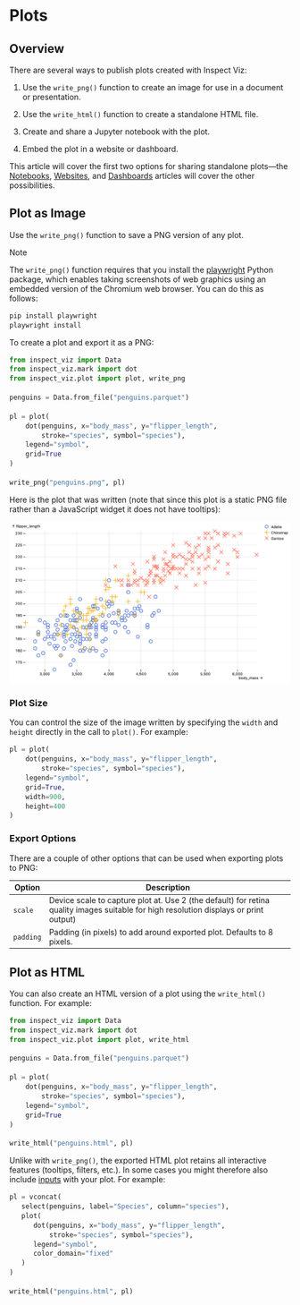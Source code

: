 # Plots


## Overview

There are several ways to publish plots created with Inspect Viz:

1.  Use the `write_png()` function to create an image for use in a
    document or presentation.

2.  Use the `write_html()` function to create a standalone HTML file.

3.  Create and share a Jupyter notebook with the plot.

4.  Embed the plot in a website or dashboard.

This article will cover the first two options for sharing standalone
plots—the [Notebooks](publishing-notebooks.qmd),
[Websites](publishing-websites.qmd), and
[Dashboards](publishing-dashboards.qmd) articles will cover the other
possibilities.

## Plot as Image

Use the `write_png()` function to save a PNG version of any plot.

> [!NOTE]
>
> The `write_png()` function requires that you install the
> [playwright](https://playwright.dev/python/) Python package, which
> enables taking screenshots of web graphics using an embedded version
> of the Chromium web browser. You can do this as follows:
>
> ``` bash
> pip install playwright
> playwright install
> ```

To create a plot and export it as a PNG:

``` python
from inspect_viz import Data
from inspect_viz.mark import dot
from inspect_viz.plot import plot, write_png

penguins = Data.from_file("penguins.parquet")

pl = plot(
    dot(penguins, x="body_mass", y="flipper_length",  
        stroke="species", symbol="species"),
    legend="symbol",
    grid=True
)

write_png("penguins.png", pl)
```

Here is the plot that was written (note that since this plot is a static
PNG file rather than a JavaScript widget it does not have tooltips):

![](penguins.png)

### Plot Size

You can control the size of the image written by specifying the `width`
and `height` directly in the call to `plot()`. For example:

``` python
pl = plot(
    dot(penguins, x="body_mass", y="flipper_length",  
        stroke="species", symbol="species"),
    legend="symbol",
    grid=True,
    width=900,
    height=400
)
```

### Export Options

There are a couple of other options that can be used when exporting
plots to PNG:

| Option | Description |
|----|----|
| `scale` | Device scale to capture plot at. Use 2 (the default) for retina quality images suitable for high resolution displays or print output) |
| `padding` | Padding (in pixels) to add around exported plot. Defaults to 8 pixels. |

## Plot as HTML

You can also create an HTML version of a plot using the `write_html()`
function. For example:

``` python
from inspect_viz import Data
from inspect_viz.mark import dot
from inspect_viz.plot import plot, write_html

penguins = Data.from_file("penguins.parquet")

pl = plot(
    dot(penguins, x="body_mass", y="flipper_length",  
        stroke="species", symbol="species"),
    legend="symbol",
    grid=True
)

write_html("penguins.html", pl)
```

Unlike with `write_png()`, the exported HTML plot retains all
interactive features (tooltips, filters, etc.). In some cases you might
therefore also include [inputs](components-inputs.qmd) with your plot.
For example:

``` python
pl = vconcat(
   select(penguins, label="Species", column="species"),
   plot(
      dot(penguins, x="body_mass", y="flipper_length",  
          stroke="species", symbol="species"),
      legend="symbol",
      color_domain="fixed"
   )
)

write_html("penguins.html", pl)
```
